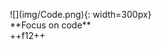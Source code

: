<figure markdown style="display: block; float:right; ">![](img/Code.png){: width=300px}<figcaption markdown>**Focus on code**<br/>++f12++</figcaption></figure>